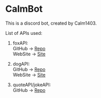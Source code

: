 # CalmBot
This is a discord bot, created by Calm1403. 

List of APIs used:

[foxGitHubLink]: <https://github.com/xinitrc-dev/randomfox.ca>
[foxWebSiteLink]: <https://randomfox.ca/>

[dogGitHubLink]: <https://github.com/ElliottLandsborough/dog-ceo-api>
[dogWebSiteLink]: <https://dog.ceo/dog-api/>  

[quotenJokeGitHubLink]: <https://github.com/NotCookey/QuotenJoke-Api> 

1.  foxAPI:  
GitHub -> [Repo][foxGitHubLink]  
WebSite -> [Site][foxWebSiteLink]  

2.  dogAPI:  
GitHub -> [Repo][dogGitHubLink]  
WebSite -> [Site][dogWebSiteLink]  

3.  quoteAPI/jokeAPI:  
GitHub -> [Repo][quotenJokeGitHubLink]  